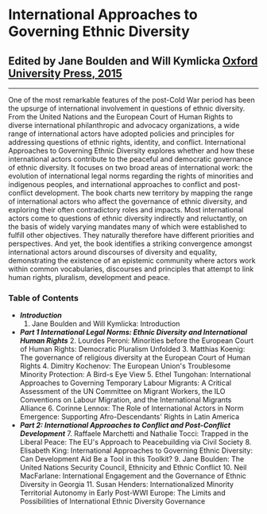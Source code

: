 # International Approaches to Governing Ethnic Diversity

## Edited by Jane Boulden and Will Kymlicka [Oxford University Press, 2015](http://ukcatalogue.oup.com/product/9780199676583.do) 

---

One of the most remarkable features of the post-Cold War period has been the upsurge of international involvement in questions of ethnic diversity. From the United Nations and the European Court of Human Rights to diverse international philanthropic and advocacy organizations, a wide range of international actors have adopted policies and principles for addressing questions of ethnic rights, identity, and conflict. International Approaches to Governing Ethnic Diversity explores whether and how these international actors contribute to the peaceful and democratic governance of ethnic diversity. It focuses on two broad areas of international work: the evolution of international legal norms regarding the rights of minorities and indigenous peoples, and international approaches to conflict and post-conflict development. The book charts new territory by mapping the range of international actors who affect the governance of ethnic diversity, and exploring their often contradictory roles and impacts. Most international actors come to questions of ethnic diversity indirectly and reluctantly, on the basis of widely varying mandates many of which were established to fulfill other objectives. They naturally therefore have different priorities and perspectives. And yet, the book identifies a striking convergence amongst international actors around discourses of diversity and equality, demonstrating the existence of an epistemic community where actors work within common vocabularies, discourses and principles that attempt to link human rights, pluralism, development and peace.

### Table of Contents

- **_Introduction_**
  1. Jane Boulden and Will Kymlicka: Introduction
- **_Part 1 International Legal Norms: Ethnic Diversity and International Human Rights_**
  2. Lourdes Peroni: Minorities before the European Court of Human Rights: Democratic Pluralism Unfolded
  3. Matthias Koenig: The governance of religious diversity at the European Court of Human Rights
  4. Dimitry Kochenov: The European Union's Troublesome Minority Protection: A Bird-s Eye View
  5. Ethel Tungohan: International Approaches to Governing Temporary Labour Migrants: A Critical Assessment of the UN Committee on Migrant Workers, the ILO Conventions on Labour Migration, and the International Migrants Alliance
  6. Corinne Lennox: The Role of International Actors in Norm Emergence: Supporting Afro-Descendants' Rights in Latin America
- **_Part 2: International Approaches to Conflict and Post-Conflict Development_**
  7. Raffaele Marchetti and Nathalie Tocci: Trapped in the Liberal Peace: The EU's Approach to Peacebuilding via Civil Society
  8. Elisabeth King: International Approaches to Governing Ethnic Diversity: Can Development Aid Be a Tool in this Toolkit?
  9. Jane Boulden: The United Nations Security Council, Ethnicity and Ethnic Conflict
  10. Neil MacFarlane: International Engagement and the Governance of Ethnic Diversity in Georgia
  11. Susan Henders: Internationalized Minority Territorial Autonomy in Early Post-WWI Europe: The Limits and Possibilities of International Ethnic Diversity Governance
